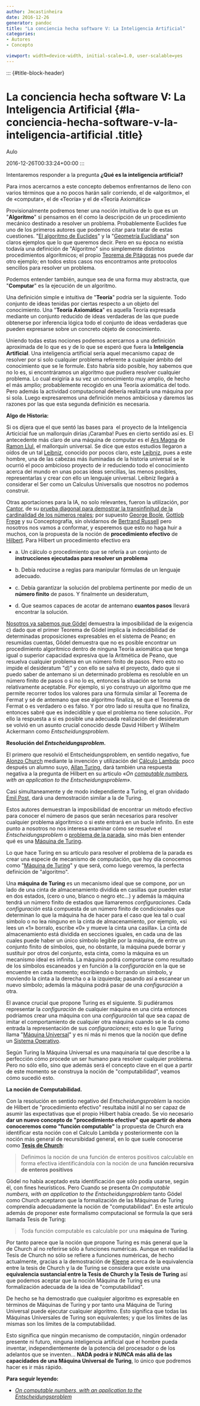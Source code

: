 ```yaml
---
author: Jmcastinheira
date: 2016-12-26
generator: pandoc
title: "La conciencia hecha software V: La Inteligencia Artificial"
categories:
- Autores
- Concepto

viewport: width=device-width, initial-scale=1.0, user-scalable=yes
---
```


::: {#title-block-header}
# La conciencia hecha software V: La Inteligencia Artificial {#la-conciencia-hecha-software-v-la-inteligencia-artificial .title}

Aulo

2016-12-26T00:33:24+00:00
:::

Intentaremos responder a la pregunta **¿Qué es la inteligencia
artificial?**

Para irnos acercarnos a este concepto debemos enfrentarnos de lleno con
varios términos que a no pocos harán salir corriendo, el de «algoritmo»,
el de «computar», el de «Teoría» y el de «Teoría Axiomática»

Provisionalmente podremos tener una noción intuitiva de lo que es un
"**Algoritmo**" si pensamos en él como la descripción de un
procedimiento mecánico destinado a resolver un problema. Probablemente
Euclides fue uno de los primeros autores que podemos citar para tratar
de estas cuestiones. "[El algoritmo de
Euclides](http://es.wikipedia.org/wiki/Algoritmo_de_Euclides)" y la
"[Geometría
Euclidiana](http://es.wikipedia.org/wiki/Geometr%C3%ADa_euclidiana)" son
claros ejemplos que lo que queremos decir. Pero en su época no existía
todavía una definición de "Algoritmo" sino simplemente distintos
procedimientos algorítmicos; el propio [Teorema de
Pitágoras](http://es.wikipedia.org/wiki/Teorema_de_Pit%C3%A1goras) nos
puede dar otro ejemplo; en todos estos casos nos encontramos ante
protocolos sencillos para resolver un problema.

Podemos entender también, aunque sea de una forma muy abstracta, que
"**Computar**" es la ejecución de un algoritmo.

Una definición simple e intuitiva de "**Teoría**" podría ser la
siguiente. Todo conjunto de ideas tenidas por ciertas respecto a un
objeto del conocimiento. Una "**Teoría Axiomática**" es aquella Teoría
expresada mediante un conjunto reducido de ideas verdaderas de las que
puede obtenerse por inferencia lógica todo el conjunto de ideas
verdaderas que pueden expresarse sobre un concreto objeto de
conocimiento.

Uniendo todas estas nociones podemos acercarnos a una definición
aproximada de lo que es y de lo que se esperó que fuera la
**Inteligencia Artificial**. Una inteligencia artificial sería aquel
mecanismo capaz de resolver por si solo cualquier problema referente a
cualquier ámbito del conocimiento que se le formule. Esto habría sido
posible, hoy sabemos que no lo es, si encontráramos un algoritmo que
pudiera resolver cualquier problema. Lo cual exigiría a su vez un
conocimiento muy amplio, de hecho el más amplio; probablemente recogido
en una Teoría axiomática del todo. Pero además la actividad
computacional debería realizarla una máquina por si sola. Luego
expresaremos una definición menos ambiciosa y daremos las razones por
las que esta segunda definición es necesaria.

**Algo de Historia:**

Si os dijera que el que sentó las bases para  el proyecto de la
Inteligencia Articicial fue un mallorquín dirías ¡Caramba! Pues en
cierto sentido así es. El antecedente más claro de una máquina de
computar es el [Ars
Magna](http://es.wikipedia.org/wiki/Ramon_Llull#Llull_y_el_Ars_Magna) de
[Ramon Llul](http://es.wikipedia.org/wiki/Ramon_Llull), el mallorquín
universal. Se dice que estos estudios llegaron a oídos de un tal
[Leibniz](http://es.wikipedia.org/wiki/Gottfried_Leibniz), conocido por
pocos claro, este
[Leibniz](http://es.wikipedia.org/wiki/Gottfried_Leibniz), pues a este
hombre, una de las cabezas más iluminadas de la historia universal se le
ocurrió el poco ambicioso proyecto de ir reduciendo todo el conocimiento
acerca del mundo en unas pocas ideas sencillas, las menos posibles,
representarlas y crear con ello un lenguaje universal. Leibniz llegará a
considerar el Ser como un Calculus Universalis que nosotros no podemos
construir.

Otras aportaciones para la IA, no solo relevantes, fueron la
utilización, por [Cantor](http://es.wikipedia.org/wiki/Georg_Cantor), de
su [prueba diagonal para demostrar la transinfinitud de la cardinalidad
de los números
reales](http://www.entelequia.info/autores-georg-cantor-podemos-listar-el-infinito);
por supuesto [George Boole](http://es.wikipedia.org/wiki/George_Boole),
[Gottlob Frege](http://es.wikipedia.org/wiki/Gottlob_Frege) y su
Conceptografía, sin olvidarnos de [Bertrand
Russell](http://es.wikipedia.org/wiki/Bertrand_Russell) pero nosotros
nos vamos a conformar, y esperemos que esto no haga huir a muchos, con
la propuesta de la noción de **procedimiento efectivo** de
[Hilbert](http://es.wikipedia.org/wiki/Hilbert). Para Hilbert un
procedimiento efectivo era

-   a.  Un cálculo o procedimiento que se refería a un conjunto de
        **instrucciones ejecutadas para resolver un problema**

-   b.  Debía reducirse a reglas para manipular fórmulas de un lenguaje
        adecuado.

-   c.  Debía garantizar la solución del problema pertinente por medio
        de un **número finito** de pasos. Y finalmente un desideratum,

-   d.  Que seamos capaces de acotar de antemano **cuantos pasos**
        llevará encontrar la solución.

[Nosotros ya sabemos que
Gödel](http://www.entelequia.info/content/view/1549400/La-conciencia-hecha-software-o-el-sueno-de-la-razon-III.html)
demuestra la imposibilidad de la exigencia c) dado que el primer Teorema
de Gödel implica la indecidibilidad de determinadas proposiciones
expresables en el sistema de Peano; en resumidas cuentas, Gödel
demuestra que no es posible encontrar un procedimiento algorítmico
dentro de ninguna Teoría axiomática que tenga igual o superior capacidad
expresiva que la Aritmética de Peano, que resuelva cualquier problema en
un número finito de pasos. Pero esto no impide el desideratum "d)" y con
ello se salva el proyecto, dado que si puedo saber de antemano si un
determinado problema es resoluble en un número finito de pasos o si no
lo es, entonces la situación se torna relativamente aceptable. Por
ejemplo, si yo construyo un algoritmo que me permite recorrer todos los
valores para una fórmula similar al Teorema de Fermat y sé de antemano
que ese algoritmo finaliza, sé que el Teorema de Fermat o es verdadero o
es falso. Y por otro lado si resulta que no finaliza, entonces sabré que
es indecidible y que el problema no tiene solución.. Por ello la
respuesta a si es posible una adecuada realización del desideratum se
volvió en un asunto crucial conocido desde David Hilbert y Wilhelm
Ackermann como *Entscheidungsproblem*.

**Resolución del *Entscheidungsproblem*.**

El primero que resolvió el Entscheidungsproblem, en sentido negativo,
fue [Alonzo Church](http://es.wikipedia.org/wiki/Alonzo_Church) mediante
la invención y utilización del [Cálculo
Lambda](http://es.wikipedia.org/wiki/C%C3%A1lculo_lambda); poco después
un alumno suyo, [Allan
Turing](http://es.wikipedia.org/wiki/Alan_Turing), dará también una
respuesta negativa a la pregunta de Hilbert en su articulo «*On
[computable
numbers](http://es.wikipedia.org/wiki/N%C3%BAmero_computable), with an
application to the Entscheidungsproblem»*.

Casi simultaneamente y de modo independiente a Turing, el gran olvidado
[Emil Post](http://en.wikipedia.org/wiki/Emil_Leon_Post), dará una
demostración similar a la de Turing.

Estos autores demuestran la imposibilidad de encontrar un método
efectivo para conocer el número de pasos que serán necesarios para
resolver cualquier problema algorítmico o si este entrará en un bucle
infinito. En este punto a nosotros no nos interesa examinar cómo se
resuelve el *Entscheidungsproblem* o [problema de la
parada](http://es.wikipedia.org/wiki/Problema_de_la_parada), sino más
bien entender qué es una [Máquina de
Turing](http://es.wikipedia.org/wiki/M%C3%A1quina_de_Turing).

Lo que hace Turing en su artículo para resolver el problema de la parada
es crear una especie de mecanismo de computación, que hoy día conocemos
como "[Máquina de
Turing](http://es.wikipedia.org/wiki/M%C3%A1quina_de_Turing)" y que
será, como luego veremos, la perfecta definición de "algoritmo".

Una **máquina de Turing** es un mecanismo ideal que se compone, por un
lado de una cinta de almacenamiento dividida en casillas que pueden
estar en dos estados, (cero o uno, blanco o negro etc...) y además la
máquina tendrá un número finito de estados que llamaremos
*configuraciones*. Cada *configuración* está compuesta de un número
finito de condicionales que determinan lo que la máquina ha de hacer
para el caso que lea tal o cual símbolo o no lea ninguno en la cinta de
almacenamiento, por ejemplo, «si lees un «1» borralo, escribe «0» y
mueve la cinta una casilla». La cinta de almacenamiento está dividida en
secciones iguales, en cada una de las cuales puede haber un único
símbolo legible por la máquina, de entre un conjunto finito de símbolos,
que, no obstante, la máquina puede borrar y sustituir por otros del
conjunto, esta cinta, como la máquina es un mecanismo ideal es infinita.
La máquina podrá comportarse como resultado de los símbolos escaneados y
en función a la *configuración* en la que se encuentre en cada momento;
escribiendo o borrando un símbolo, y moviendo la cinta a la derecha o a
la izquierda; pasando así a escanear un nuevo símbolo; además la máquina
podrá pasar de una *configuración* a otra.

El avance crucial que propone Turing es el siguiente. Si pudiéramos
representar la *configuración* de cualquier máquina en una cinta
entonces podríamos crear una máquina con una *configuración* tal que sea
capaz de imitar el comportamiento de cualquier otra máquina cuando se le
da como entrada la representación de sus *configuraciones*; esto es lo
que Turing llama "[Máquina
Universal](http://es.wikipedia.org/wiki/M%C3%A1quina_universal_de_Turing#M.C3.A1quina_universal_de_Turing)"
y es ni más ni menos que la noción que define un [Sistema
Operativo](http://es.wikipedia.org/wiki/Sistema_operativo).

Según Turing la Máquina Universal es una maquinaria tal que describe a
la perfección cómo procede un ser humano para resolver cualquier
problema. Pero no sólo ello, sino que además será el concepto clave en
el que a partir de este momento se construya la noción de
"computabilidad", veamos cómo sucedió esto.

**La noción de Computabilidad.**

Con la resolución en sentido negativo del *Entscheidungsproblem* la
noción de Hilbert de "procedimiento efectivo" resultaba inútil al no ser
capaz de asumir las expectativas que el propio Hilbert había creado. Se
vio necesario **dar un nuevo concepto de "procedimiento efectivo" que
apartir de ahora conoceremos como "función computable"** la propuesta de
Church era identificar esta noción con el Calculo Lambda y
posteriormente con la noción más general de recursibidad general, en lo
que suele conocerse como [**Tesis de
Church**](http://es.wikipedia.org/wiki/Tesis_de_Church-Turing):

> Definimos la noción de una función de enteros positivos calculable en
> forma efectiva identificándola con la noción de una **función
> recursiva de enteros positivos**

Gödel no había aceptado esta identificación que sólo podía usarse, según
él, con fines heurísticos. Pero Cuando se presenta *On computable
numbers, with an application to the Entscheidungsproblem* tanto Gödel
como Church aceptaron que la formalización de las Máquinas de Turing
comprendía adecuadamente la noción de "computabilidad". En este artículo
además de proponer este formalismo computacional se formula la que será
llamada Tesis de Turing:

> Toda función computable es calculable por una **máquina de Turing**.

Por tanto parece que la noción que propone Turing es más general que la
de Church al no referirse sólo a funciones numéricas. Aunque en realidad
la Tesis de Church no sólo se refiere a funciones numéricas, de hecho
actualmente, gracias a la demostración de
[Kleene](http://es.wikipedia.org/wiki/Stephen_Kleene) acerca de la
equivalencia entre la tesis de Church y la de Turing se considera que
existe una **equivalencia sustancial entre la Tesis de Church y la Tesis
de Turing** así que podemos aceptar que la noción Máquina de Turing es
una formalización adecuada de la idea de "computabilidad".

De hecho se ha demostrado que cualquier algoritmo es expresable en
términos de Máquinas de Turing y por tanto una Máquina de Turing
Universal puede ejecutar cualquier algoritmo. Esto significa que todas
las Máquinas Universales de Turing son equivalentes; y que los límites
de las mismas son los límites de la computabilidad.

Esto significa que ningún mecanismo de computación, ningún ordenador
presente ni futuro, ninguna inteligencia artificial que el hombre pueda
inventar, independientemente de la potencia del procesador o de los
adelantos que se inventen... **NADA podrá ir NUNCA más allá de las
capacidades de una Máquina Universal de Turing**, lo único que podremos
hacer es ir más rápido.

**Para seguir leyendo:**

-   [*On computable numbers, with an application to the
    Entscheidungsproblem*](http://www.cs.virginia.edu/%7Erobins/Turing_Paper_1936.pdf)
